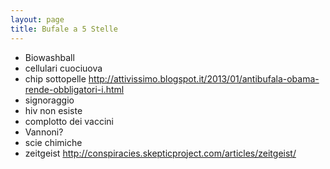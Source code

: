 ```yaml
---
layout: page
title: Bufale a 5 Stelle
---
```


 - Biowashball 
 - cellulari cuociuova 
 - chip sottopelle
 	http://attivissimo.blogspot.it/2013/01/antibufala-obama-rende-obbligatori-i.html
 - signoraggio
 - hiv non esiste
 - complotto dei vaccini
 - Vannoni?
 - scie chimiche
 - zeitgeist
 	http://conspiracies.skepticproject.com/articles/zeitgeist/
